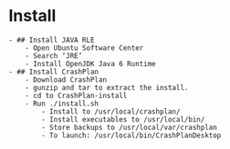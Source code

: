 # Install
	- ## Install JAVA RLE
		- Open Ubuntu Software Center
		- Search ‘JRE’
		- Install OpenJDK Java 6 Runtime
	- ## Install CrashPlan
		- Download CrashPlan
		- gunzip and tar to extract the install.
		- cd to CrashPlan-install
		- Run ./install.sh
			- Install to /usr/local/crashplan/
			- Install executables to /usr/local/bin/
			- Store backups to /usr/local/var/crashplan
			- To launch: /usr/local/bin/CrashPlanDesktop